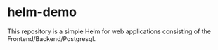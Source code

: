 # helm-demo
This repository is a simple Helm for web applications consisting of the Frontend/Backend/Postgresql. 
